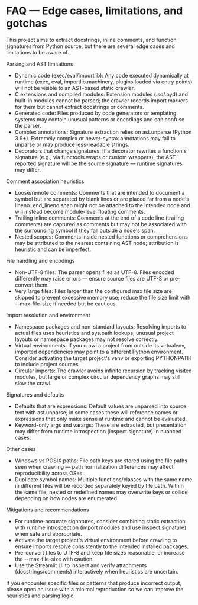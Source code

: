 # FAQ — Edge cases, limitations, and gotchas

This project aims to extract docstrings, inline comments, and function signatures from Python source, but there are several edge cases and limitations to be aware of.

Parsing and AST limitations

- Dynamic code (exec/eval/importlib): Any code executed dynamically at runtime (exec, eval, importlib.machinery, plugins loaded via entry points) will not be visible to an AST-based static crawler.
- C extensions and compiled modules: Extension modules (.so/.pyd) and built-in modules cannot be parsed; the crawler records import markers for them but cannot extract docstrings or comments.
- Generated code: Files produced by code generators or templating systems may contain unusual patterns or encodings and can confuse the parser.
- Complex annotations: Signature extraction relies on ast.unparse (Python 3.9+). Extremely complex or newer-syntax annotations may fail to unparse or may produce less-readable strings.
- Decorators that change signatures: If a decorator rewrites a function's signature (e.g., via functools.wraps or custom wrappers), the AST-reported signature will be the source signature — runtime signatures may differ.

Comment association heuristics

- Loose/remote comments: Comments that are intended to document a symbol but are separated by blank lines or are placed far from a node's lineno..end_lineno span might not be attached to the intended node and will instead become module-level floating comments.
- Trailing inline comments: Comments at the end of a code line (trailing comments) are captured as comments but may not be associated with the surrounding symbol if they fall outside a node's span.
- Nested scopes: Comments inside nested functions or comprehensions may be attributed to the nearest containing AST node; attribution is heuristic and can be imperfect.

File handling and encodings

- Non-UTF-8 files: The parser opens files as UTF-8. Files encoded differently may raise errors — ensure source files are UTF-8 or pre-convert them.
- Very large files: Files larger than the configured max file size are skipped to prevent excessive memory use; reduce the file size limit with --max-file-size if needed but be cautious.

Import resolution and environment

- Namespace packages and non-standard layouts: Resolving imports to actual files uses heuristics and sys.path lookups; unusual project layouts or namespace packages may not resolve correctly.
- Virtual environments: If you crawl a project from outside its virtualenv, imported dependencies may point to a different Python environment. Consider activating the target project's venv or exporting PYTHONPATH to include project sources.
- Circular imports: The crawler avoids infinite recursion by tracking visited modules, but large or complex circular dependency graphs may still slow the crawl.

Signatures and defaults

- Defaults that are expressions: Default values are unparsed into source text with ast.unparse; in some cases these will reference names or expressions that only make sense at runtime and cannot be evaluated.
- Keyword-only args and varargs: These are extracted, but presentation may differ from runtime introspection (inspect.signature) in nuanced cases.

Other cases

- Windows vs POSIX paths: File path keys are stored using the file paths seen when crawling — path normalization differences may affect reproducibility across OSes.
- Duplicate symbol names: Multiple functions/classes with the same name in different files will be recorded separately keyed by file path. Within the same file, nested or redefined names may overwrite keys or collide depending on how nodes are enumerated.

Mitigations and recommendations

- For runtime-accurate signatures, consider combining static extraction with runtime introspection (import modules and use inspect.signature) when safe and appropriate.
- Activate the target project's virtual environment before crawling to ensure imports resolve consistently to the intended installed packages.
- Pre-convert files to UTF-8 and keep file sizes reasonable, or increase the --max-file-size with caution.
- Use the Streamlit UI to inspect and verify attachments (docstrings/comments) interactively when heuristics are uncertain.

If you encounter specific files or patterns that produce incorrect output, please open an issue with a minimal reproduction so we can improve the heuristics and parsing logic.
